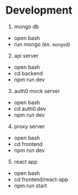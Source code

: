 # Development #

1. mongo db
- open bash
- run mongo (ex. `mongod`)

2. api server
- open bash
- cd backend
- npm run dev

3. auth0 mock server
- open bash
- cd auth0.dev
- npm run dev

4. proxy server
- open bash
- cd frontend
- npm run dev

5. react app
- open bash
- cd frontend/react-app
- npm run start